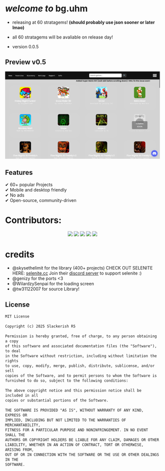 # *welcome to* **bg.uhm** 
 - releasing at 60 stratagems!
**(should probably use json sooner or later lmao)**

- all 60 stratagems will be avaliable on release day!
- version 0.0.5

## Preview v0.5
![preview here](preview-0.5.png)

## Features
✔ 60+ popular Projects  
✔ Mobile and desktop friendly  
✔ No ads \
✔ Open-source, community-driven  

# Contributors:
<p align="center">
  <img src="https://contrib.rocks/image?repo=bguhm/bguhm.github.io" />
  <img src="https://contrib.rocks/image?repo=WilardzySenpai/WilardzySenpai" />
  <img src="https://contrib.rocks/image?repo=genizy/genizy.github.io" />
   <img src="https://contrib.rocks/image?repo=tw31122007/HTML-Games-V2" />
    <img src="https://contrib.rocks/image?repo=selenite-cc/selenite" />
</p>

# credits
- @skysethelimit for the library (400+ projects) CHECK OUT SELENITE HERE: [selenite.cc](https://selenite.cc)
  Join their [discord server](https://discord.gg/WDZhkdFyF4) to support selenite :)
- @genizy for the ports <3 
- @WilardzySenpai for the loading screen
- @tw31122007 for source Library!

## License
```
MIT License

Copyright (c) 2025 Slackerish R5

Permission is hereby granted, free of charge, to any person obtaining a copy
of this software and associated documentation files (the "Software"), to deal
in the Software without restriction, including without limitation the rights
to use, copy, modify, merge, publish, distribute, sublicense, and/or sell
copies of the Software, and to permit persons to whom the Software is
furnished to do so, subject to the following conditions:

The above copyright notice and this permission notice shall be included in all
copies or substantial portions of the Software.

THE SOFTWARE IS PROVIDED "AS IS", WITHOUT WARRANTY OF ANY KIND, EXPRESS OR
IMPLIED, INCLUDING BUT NOT LIMITED TO THE WARRANTIES OF MERCHANTABILITY,
FITNESS FOR A PARTICULAR PURPOSE AND NONINFRINGEMENT. IN NO EVENT SHALL THE
AUTHORS OR COPYRIGHT HOLDERS BE LIABLE FOR ANY CLAIM, DAMAGES OR OTHER
LIABILITY, WHETHER IN AN ACTION OF CONTRACT, TORT OR OTHERWISE, ARISING FROM,
OUT OF OR IN CONNECTION WITH THE SOFTWARE OR THE USE OR OTHER DEALINGS IN THE
SOFTWARE.
```
